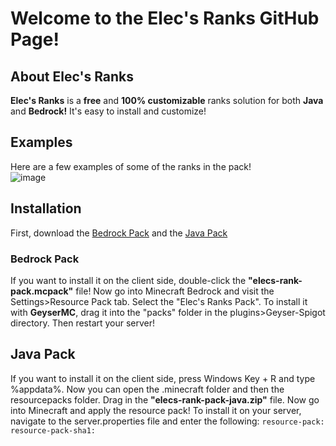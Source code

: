 # Welcome to the **Elec's Ranks GitHub Page!**

## About **Elec's Ranks** 
**Elec's Ranks**  is a **free** and **100% customizable** ranks solution for both **Java** and **Bedrock!** It's easy to install and customize!
## Examples
Here are a few examples of some of the ranks in the pack! <br>
![image](https://github.com/ElecYT/elec-custom-ranks/assets/150059318/9fbbd3da-d6d0-4f1c-ab05-587068e29653)

## Installation
First, download the [Bedrock Pack](https://github.com/ElecYT/elec-custom-ranks/tree/main/bedrock-pack) and the [Java Pack](https://github.com/ElecYT/elec-custom-ranks/tree/main/java-pack)

### Bedrock Pack 
If you want to install it on the client side, double-click the **"elecs-rank-pack.mcpack"** file! Now go into Minecraft Bedrock and visit the Settings>Resource Pack tab. Select the "Elec's Ranks Pack". <be>
To install it with **GeyserMC**, drag it into the "packs" folder in the plugins>Geyser-Spigot directory. Then restart your server!

## Java Pack
If you want to install it on the client side, press Windows Key + R and type %appdata%. Now you can open the .minecraft folder and then the resourcepacks folder. Drag in the **"elecs-rank-pack-java.zip"** file. Now go into Minecraft and apply the resource pack!
To install it on your server, navigate to the server.properties file and enter the following:
``resource-pack: 
resource-pack-sha1: ``

